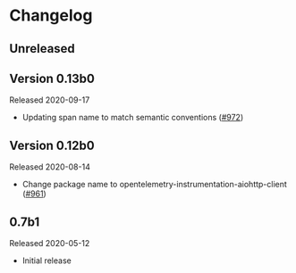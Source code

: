# Changelog

## Unreleased

## Version 0.13b0

Released 2020-09-17

- Updating span name to match semantic conventions
  ([#972](https://github.com/open-telemetry/opentelemetry-python/pull/972))

## Version 0.12b0

Released 2020-08-14

- Change package name to opentelemetry-instrumentation-aiohttp-client
  ([#961](https://github.com/open-telemetry/opentelemetry-python/pull/961))

## 0.7b1

Released 2020-05-12

- Initial release
